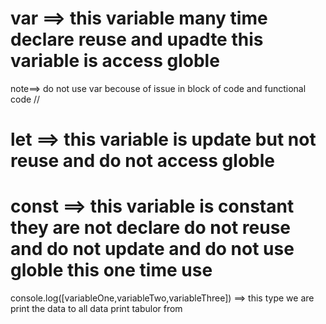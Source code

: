 # var ==> this variable many time declare reuse and upadte this variable is access globle

note==> do not use var becouse of issue in block of code and functional code //

# let ==> this variable is update but not reuse and do not access globle

# const ==> this variable is constant they are not declare do not reuse and do not update and do not use globle this one time use

console.log([variableOne,variableTwo,variableThree]) ==> this type we are print the data to all data print tabulor from
